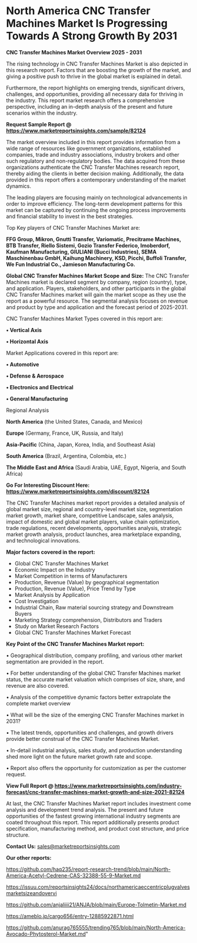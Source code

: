 # North America CNC Transfer Machines Market Is Progressing Towards A Strong Growth By 2031

<Strong> CNC Transfer Machines Market Overview 2025 - 2031</strong>

The rising technology in CNC Transfer Machines Market is also depicted in this research report. Factors that are boosting the growth of the market, and giving a positive push to thrive in the global market is explained in detail.

Furthermore, the report highlights on emerging trends, significant drivers, challenges, and opportunities, providing all necessary data for thriving in the industry. This report market research offers a comprehensive perspective, including an in-depth analysis of the present and future scenarios within the industry.

<strong>Request Sample Report @ <a href=https://www.marketreportsinsights.com/sample/82124>https://www.marketreportsinsights.com/sample/82124</a></strong>

The market overview included in this report provides information from a wide range of resources like government organizations, established companies, trade and industry associations, industry brokers and other such regulatory and non-regulatory bodies. The data acquired from these organizations authenticate the CNC Transfer Machines research report, thereby aiding the clients in better decision making. Additionally, the data provided in this report offers a contemporary understanding of the market dynamics.

The leading players are focusing mainly on technological advancements in order to improve efficiency. The long-term development patterns for this market can be captured by continuing the ongoing process improvements and financial stability to invest in the best strategies.

Top Key players of CNC Transfer Machines Market are:

<strong>FFG Group, Mikron, Gnutti Transfer, Variomatic, Precitrame Machines, BTB Transfer, Riello Sistemi, Gozio Transfer Federico, Imoberdorf, Kaufman Manufacturing, GIULIANI (Bucci Industries), SEMA Maschinenbau GmbH, Kaihung Machinery, KSD, Picchi, Buffoli Transfer, We Fun Industrial Co., Jamieson Manufacturing Co.</strong>

<strong><b>Global CNC Transfer Machines Market Scope and Size:</b></strong>
The CNC Transfer Machines market is declared segment by company, region (country), type, and application. Players, stakeholders, and other participants in the global CNC Transfer Machines market will gain the market scope as they use the report as a powerful resource. The segmental analysis focuses on revenue and product by type and application and the forecast period of 2025-2031.

CNC Transfer Machines Market Types covered in this report are:

<strong>• Vertical Axis

• Horizontal Axis</strong>

Market Applications covered in this report are:

<strong>• Automotive

• Defense & Aerospace

• Electronics and Electrical

• General Manufacturing</strong> 

Regional Analysis

<strong>North America</strong> (the United States, Canada, and Mexico)

<strong>Europe</strong> (Germany, France, UK, Russia, and Italy)

<strong>Asia-Pacific</strong> (China, Japan, Korea, India, and Southeast Asia)

<strong>South America</strong> (Brazil, Argentina, Colombia, etc.)

<strong>The Middle East and Africa</strong> (Saudi Arabia, UAE, Egypt, Nigeria, and South Africa)

<strong>Go For Interesting Discount Here: <a href=https://www.marketreportsinsights.com/discount/82124>https://www.marketreportsinsights.com/discount/82124</a></strong>

The CNC Transfer Machines market report provides a detailed analysis of global market size, regional and country-level market size, segmentation market growth, market share, competitive Landscape, sales analysis, impact of domestic and global market players, value chain optimization, trade regulations, recent developments, opportunities analysis, strategic market growth analysis, product launches, area marketplace expanding, and technological innovations.

<strong><b>Major factors covered in the report:</b></strong>
<ul>
  <li>Global CNC Transfer Machines Market </li>
  <li>Economic Impact on the Industry</li>
  <li>Market Competition in terms of Manufacturers</li>
  <li>Production, Revenue (Value) by geographical segmentation</li>
  <li>Production, Revenue (Value), Price Trend by Type</li>
  <li>Market Analysis by Application</li>
  <li>Cost Investigation</li>
  <li>Industrial Chain, Raw material sourcing strategy and Downstream Buyers</li>
  <li>Marketing Strategy comprehension, Distributors and Traders</li>
  <li>Study on Market Research Factors</li>
  <li>Global CNC Transfer Machines Market Forecast</li>
</ul>

<strong><b>Key Point of the CNC Transfer Machines Market report:</b></strong>

• Geographical distribution, company profiling, and various other market segmentation are provided in the report.

• For better understanding of the global CNC Transfer Machines market status, the accurate market valuation which comprises of size, share, and revenue are also covered.

• Analysis of the competitive dynamic factors better extrapolate the complete market overview

• What will be the size of the emerging CNC Transfer Machines market in 2031?

• The latest trends, opportunities and challenges, and growth drivers provide better construal of the CNC Transfer Machines Market.

• In-detail industrial analysis, sales study, and production understanding shed more light on the future market growth rate and scope.

• Report also offers the opportunity for customization as per the customer request.

<strong><b>View Full Report @ <a href=https://www.marketreportsinsights.com/industry-forecast/cnc-transfer-machines-market-growth-and-size-2021-82124>https://www.marketreportsinsights.com/industry-forecast/cnc-transfer-machines-market-growth-and-size-2021-82124</a></b></strong>


At last, the CNC Transfer Machines Market report includes investment come analysis and development trend analysis. The present and future opportunities of the fastest growing international industry segments are coated throughout this report. This report additionally presents product specification, manufacturing method, and product cost structure, and price structure.

<strong>Contact Us:</strong>
sales@marketreportsinsights.com

<strong>Our other reports:</strong>

<a href=https://github.com/haq235/report-research-trend/blob/main/North-America-Acetyl-Cedrene-CAS-32388-55-9-Market.md>https://github.com/haq235/report-research-trend/blob/main/North-America-Acetyl-Cedrene-CAS-32388-55-9-Market.md</a>

<a href=https://issuu.com/reportsinsights24/docs/northamericaeccentricplugvalvesmarketsizeandovervi>https://issuu.com/reportsinsights24/docs/northamericaeccentricplugvalvesmarketsizeandovervi</a>

<a href=https://github.com/anjaliiii21/ANJA/blob/main/Europe-Tolmetin-Market.md>https://github.com/anjaliiii21/ANJA/blob/main/Europe-Tolmetin-Market.md</a>

<a href=https://ameblo.jp/cargo656/entry-12885922871.html>https://ameblo.jp/cargo656/entry-12885922871.html</a>

<a href=https://github.com/anurag765555/trending765/blob/main/North-America-Avocado-Phytosterol-Market.md>https://github.com/anurag765555/trending765/blob/main/North-America-Avocado-Phytosterol-Market.md</a>"
